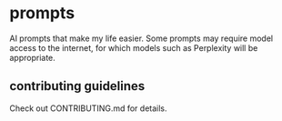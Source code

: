# prompts

AI prompts that make my life easier. Some prompts may require model access to the internet, for which models such as Perplexity will be appropriate.

## contributing guidelines

Check out CONTRIBUTING.md for details.
